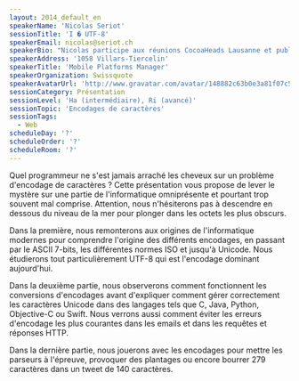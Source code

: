 ```yaml
---
layout: 2014_default_en
speakerName: 'Nicolas Seriot'
sessionTitle: 'I � UTF-8'
speakerEmail: nicolas@seriot.ch
speakerBio: "Nicolas participe aux réunions CocoaHeads Lausanne et publie régulièrement son code sur GitHub. Il s’est notamment intéressé aux APIs privées sur iOS, aux données personnelles accessibles par les applications distribués sur l’App Store, au runtime Objective-C, au format Mach-O et à la sécurité de l’API Twitter. Nicolas a présenté son travail dans des conférences telles que BlackHat, NSConference et Hack In The Box et bien sûr SoftShake.\n\nNicolas a d’abord travaillé sur divers projets à Sen:te avant de s’occuper des applications iOS chez Swissquote, où il gère maintenant une équipe de huit développeurs mobile. Il est titulaire d’un diplôme d’ingénieur HES (Yverdon) en informatique logiciel et d’un Master of Advanced Studies en Lutte contre la criminalité économique (Neuchâtel)."
speakerAddress: '1058 Villars-Tiercelin'
speakerTitle: 'Mobile Platforms Manager'
speakerOrganization: Swissquote
speakerAvatarUrl: 'http://www.gravatar.com/avatar/148882c63b0e3a81f07c57476950641f?size=200'
sessionCategory: Présentation
sessionLevel: 'Ha (intermédiaire), Ri (avancé)'
sessionTopic: 'Encodages de caractères'
sessionTags:
  - Web
scheduleDay: '?'
scheduleOrder: '?'
scheduleRoom: '?'
---
```


Quel programmeur ne s'est jamais arraché les cheveux sur un problème d'encodage de caractères ? Cette présentation vous propose de lever le mystère sur une partie de l'informatique omniprésente et pourtant trop souvent mal comprise. Attention, nous n'hésiterons pas à descendre en dessous du niveau de la mer pour plonger dans les octets les plus obscurs.

Dans la première, nous remonterons aux origines de l'informatique modernes pour comprendre l'origine des différents encodages, en passant par le ASCII 7-bits, les différentes normes ISO et jusqu'à Unicode. Nous étudierons tout particulièrement UTF-8 qui est l'encodage dominant aujourd'hui.

Dans la deuxième partie, nous observerons comment fonctionnent les conversions d'encodages avant d'expliquer comment gérer correctement les caractères Unicode dans des langages tels que C, Java, Python, Objective-C ou Swift. Nous verrons aussi comment éviter les erreurs d'encodage les plus courantes dans les emails et dans les requêtes et réponses HTTP.

Dans la dernière partie, nous jouerons avec les encodages pour mettre les parseurs à l'épreuve, provoquer des plantages ou encore bourrer 279 caractères dans un tweet de 140 caractères.


